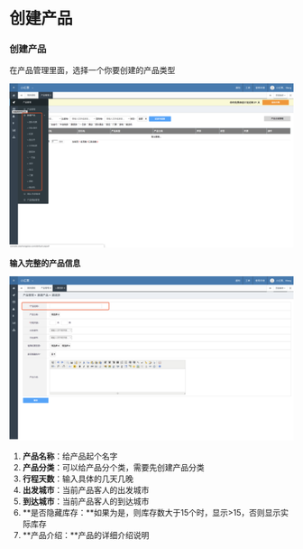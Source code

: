 # 创建产品



### 创建产品

在产品管理里面，选择一个你要创建的产品类型

![](../../.gitbook/assets/image%20%2894%29.png)

**输入完整的产品信息**

![](../../.gitbook/assets/image%20%2830%29.png)

1. **产品名称**：给产品起个名字
2. **产品分类**：可以给产品分个类，需要先创建产品分类
3. **行程天数**：输入具体的几天几晚
4. **出发城市**：当前产品客人的出发城市
5. **到达城市**：当前产品客人的到达城市
6. **是否隐藏库存：**如果为是，则库存数大于15个时，显示&gt;15，否则显示实际库存
7. **产品介绍：**产品的详细介绍说明

